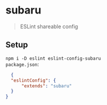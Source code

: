 # subaru
> ESLint shareable config

## Setup
`npm i -D eslint eslint-config-subaru`
<br>
`package.json`:
```json
  {  
  "eslintConfig": {
      "extends": "subaru"
  } 
}
```
